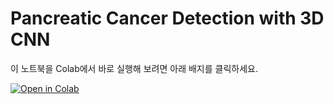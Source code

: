 # Pancreatic Cancer Detection with 3D CNN

이 노트북을 Colab에서 바로 실행해 보려면 아래 배지를 클릭하세요.

[![Open in Colab](https://colab.research.google.com/assets/colab-badge.svg)](https://colab.research.google.com/github/ㅓjoongwha/pancreas-detection/blob/main/pancreas_detection.ipynb)

